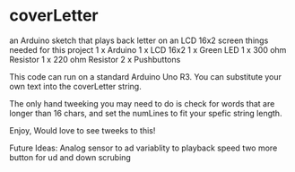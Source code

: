 # coverLetter
an Arduino sketch that plays back letter on an LCD 16x2 screen
things needed for this project
  1 x Arduino 
  1 x LCD 16x2 
  1 x Green LED
  1 x 300 ohm Resistor
  1 x 220 ohm Resistor
  2 x Pushbuttons
  
 This code can run on a standard Arduino Uno R3. You can substitute your own text into the coverLetter string.
 
 The only hand tweeking you may need to do is check for words that are longer than 16 chars, and set the numLines to fit your
 spefic string length. 
 
 Enjoy, Would love to see tweeks to this!
 
 Future Ideas: 
  Analog sensor to ad variablity to playback speed
  two more button for ud and down scrubing
  
  

